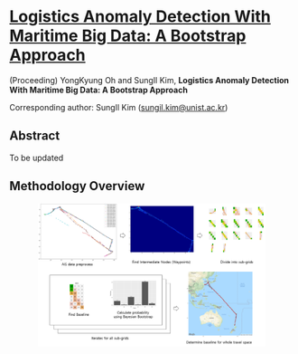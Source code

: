 # [Logistics Anomaly Detection With Maritime Big Data: A Bootstrap Approach](https://yongkyung-oh.github.io/Bayesian_Bootstrap_for_AIS/)
(Proceeding) YongKyung Oh and SungIl Kim, **Logistics Anomaly Detection With Maritime Big Data: A Bootstrap Approach**

Corresponding author: SungIl Kim (sungil.kim@unist.ac.kr)

## Abstract
To be updated

## Methodology Overview
<p align="center"><img width="80%" src="overview.png" /></p>

